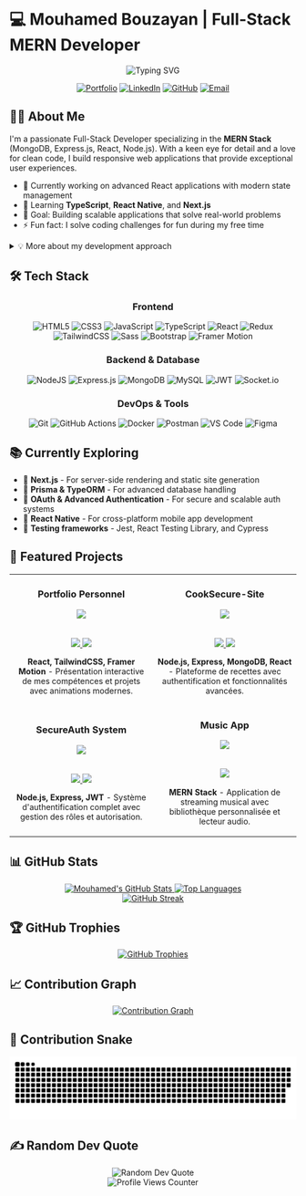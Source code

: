 # 💻 Mouhamed Bouzayan | Full-Stack MERN Developer

<div align="center">
  <img src="https://readme-typing-svg.herokuapp.com?font=Fira+Code&weight=600&size=28&duration=3000&pause=1000&color=4F46E5&center=true&vCenter=true&width=600&lines=Full-Stack+Web+Developer;MERN+Stack+Specialist;React+%26+Node.js+Enthusiast;Modern+UI+Craftsman;Problem+Solver" alt="Typing SVG" />
  
  [![Portfolio](https://img.shields.io/badge/Portfolio-%23000000.svg?style=for-the-badge&logo=firefox&logoColor=#FF7139)](https://portfoliomohamedbouzayan.netlify.app/)
  [![LinkedIn](https://img.shields.io/badge/LinkedIn-%230077B5.svg?style=for-the-badge&logo=linkedin&logoColor=white)](https://www.linkedin.com/in/mouhamed-bouzayan-9a7222344/)
  [![GitHub](https://img.shields.io/badge/GitHub-100000?style=for-the-badge&logo=github&logoColor=white)](https://github.com/MOUHAMEDBOUZAYAN)
  [![Email](https://img.shields.io/badge/Email-D14836?style=for-the-badge&logo=gmail&logoColor=white)](mailto:mohammedbouzi177@gmail.com)
</div>

## 👨‍💻 About Me

I'm a passionate Full-Stack Developer specializing in the **MERN Stack** (MongoDB, Express.js, React, Node.js). With a keen eye for detail and a love for clean code, I build responsive web applications that provide exceptional user experiences.

- 🔭 Currently working on advanced React applications with modern state management
- 🌱 Learning **TypeScript**, **React Native**, and **Next.js**
- 🎯 Goal: Building scalable applications that solve real-world problems
- ⚡ Fun fact: I solve coding challenges for fun during my free time

<details>
<summary>💡 More about my development approach</summary>
<br>

I believe in:
- **Clean, maintainable code** that follows best practices
- **User-centered design** with modern UI/UX principles
- **Performance optimization** for the best user experience
- **Continuous learning** to stay updated with modern technologies
- **Pragmatic approach** to solving complex problems
</details>

## 🛠️ Tech Stack

<div align="center">

  ### Frontend 
  ![HTML5](https://img.shields.io/badge/html5-%23E34F26.svg?style=for-the-badge&logo=html5&logoColor=white)
  ![CSS3](https://img.shields.io/badge/css3-%231572B6.svg?style=for-the-badge&logo=css3&logoColor=white)
  ![JavaScript](https://img.shields.io/badge/javascript-%23323330.svg?style=for-the-badge&logo=javascript&logoColor=%23F7DF1E)
  ![TypeScript](https://img.shields.io/badge/typescript-%23007ACC.svg?style=for-the-badge&logo=typescript&logoColor=white)
  ![React](https://img.shields.io/badge/react-%2320232a.svg?style=for-the-badge&logo=react&logoColor=%2361DAFB)
  ![Redux](https://img.shields.io/badge/redux-%23593d88.svg?style=for-the-badge&logo=redux&logoColor=white)
  ![TailwindCSS](https://img.shields.io/badge/tailwindcss-%2338B2AC.svg?style=for-the-badge&logo=tailwind-css&logoColor=white)
  ![Sass](https://img.shields.io/badge/Sass-%23CC6699.svg?style=for-the-badge&logo=sass&logoColor=white)
  ![Bootstrap](https://img.shields.io/badge/bootstrap-%238511FA.svg?style=for-the-badge&logo=bootstrap&logoColor=white)
  ![Framer Motion](https://img.shields.io/badge/Framer_Motion-black?style=for-the-badge&logo=framer&logoColor=blue)

  ### Backend & Database
  ![NodeJS](https://img.shields.io/badge/node.js-6DA55F?style=for-the-badge&logo=node.js&logoColor=white)
  ![Express.js](https://img.shields.io/badge/express.js-%23404d59.svg?style=for-the-badge&logo=express&logoColor=%2361DAFB)
  ![MongoDB](https://img.shields.io/badge/MongoDB-%234ea94b.svg?style=for-the-badge&logo=mongodb&logoColor=white)
  ![MySQL](https://img.shields.io/badge/mysql-%2300f.svg?style=for-the-badge&logo=mysql&logoColor=white)
  ![JWT](https://img.shields.io/badge/JWT-black?style=for-the-badge&logo=JSON%20web%20tokens&logoColor=white)
  ![Socket.io](https://img.shields.io/badge/Socket.io-black?style=for-the-badge&logo=socket.io&badgeColor=010101)

  ### DevOps & Tools
  ![Git](https://img.shields.io/badge/git-%23F05033.svg?style=for-the-badge&logo=git&logoColor=white)
  ![GitHub Actions](https://img.shields.io/badge/github%20actions-%232671E5.svg?style=for-the-badge&logo=githubactions&logoColor=white)
  ![Docker](https://img.shields.io/badge/docker-%230db7ed.svg?style=for-the-badge&logo=docker&logoColor=white)
  ![Postman](https://img.shields.io/badge/Postman-FF6C37?style=for-the-badge&logo=postman&logoColor=white)
  ![VS Code](https://img.shields.io/badge/VS%20Code-0078d7.svg?style=for-the-badge&logo=visual-studio-code&logoColor=white)
  ![Figma](https://img.shields.io/badge/figma-%23F24E1E.svg?style=for-the-badge&logo=figma&logoColor=white)
</div>

## 📚 Currently Exploring

- 🚀 **Next.js** - For server-side rendering and static site generation
- 🧱 **Prisma & TypeORM** - For advanced database handling
- 🔐 **OAuth & Advanced Authentication** - For secure and scalable auth systems
- 📱 **React Native** - For cross-platform mobile app development
- 🧪 **Testing frameworks** - Jest, React Testing Library, and Cypress

## 🧩 Featured Projects

<div align="center">
  <table>
    <tr>
      <td width="50%">
        <h3 align="center">Portfolio Personnel</h3>
        <div align="center">
          <a href="https://github.com/MOUHAMEDBOUZAYAN/MY-PORTFOLIO">
            <img src="https://github-readme-stats.vercel.app/api/pin/?username=MOUHAMEDBOUZAYAN&repo=MY-PORTFOLIO&theme=tokyonight&hide_border=true" />
          </a>
          <br>
          <br>
          <p>
            <a href="https://github.com/MOUHAMEDBOUZAYAN/MY-PORTFOLIO" target="_blank">
              <img src="https://img.shields.io/badge/Code-3F51B5?style=for-the-badge&logo=github&logoColor=white"/>
            </a>  
            <a href="https://portfoliomohamedbouzayan.netlify.app/" target="_blank">
              <img src="https://img.shields.io/badge/Live-00C7B7?style=for-the-badge&logo=netlify&logoColor=white"/>
            </a>
          </p>
          <p><strong>React, TailwindCSS, Framer Motion</strong> - Présentation interactive de mes compétences et projets avec animations modernes.</p>
        </div>  
      </td>
      <td width="50%">
        <h3 align="center">CookSecure-Site</h3>
        <div align="center">
          <a href="https://github.com/MOUHAMEDBOUZAYAN/CookSecure-Site">
            <img src="https://github-readme-stats.vercel.app/api/pin/?username=MOUHAMEDBOUZAYAN&repo=CookSecure-Site&theme=tokyonight&hide_border=true" />
          </a>
          <br>
          <br>
          <p>
            <a href="https://github.com/MOUHAMEDBOUZAYAN/CookSecure-Site" target="_blank">
              <img src="https://img.shields.io/badge/Code-3F51B5?style=for-the-badge&logo=github&logoColor=white"/>
            </a>
            <a href="https://cuisin-app.netlify.app/" target="_blank">
              <img src="https://img.shields.io/badge/Live-00C7B7?style=for-the-badge&logo=netlify&logoColor=white"/>
            </a>
          </p>
          <p><strong>Node.js, Express, MongoDB, React</strong> - Plateforme de recettes avec authentification et fonctionnalités avancées.</p>
        </div>
      </td>
    </tr>
    <tr>
      <td width="50%">
        <h3 align="center">SecureAuth System</h3>
        <div align="center">
          <a href="https://github.com/MOUHAMEDBOUZAYAN/Projet-API-D-authentification">
            <img src="https://github-readme-stats.vercel.app/api/pin/?username=MOUHAMEDBOUZAYAN&repo=Projet-API-D-authentification&theme=tokyonight&hide_border=true" />
          </a>
          <br>
          <br>
          <p>
            <a href="https://github.com/MOUHAMEDBOUZAYAN/Projet-API-D-authentification" target="_blank">
              <img src="https://img.shields.io/badge/Code-3F51B5?style=for-the-badge&logo=github&logoColor=white"/>
            </a>
            <a href="https://projet-api-securisee-dauthentificatio.netlify.app/" target="_blank">
              <img src="https://img.shields.io/badge/Live-00C7B7?style=for-the-badge&logo=netlify&logoColor=white"/>
            </a>
          </p>
          <p><strong>Node.js, Express, JWT</strong> - Système d'authentification complet avec gestion des rôles et autorisation.</p>
        </div>
      </td>
      <td width="50%">
        <h3 align="center">Music App</h3>
        <div align="center">
          <a href="https://github.com/MOUHAMEDBOUZAYAN/Music-App--Project-file-Rouge-">
            <img src="https://github-readme-stats.vercel.app/api/pin/?username=MOUHAMEDBOUZAYAN&repo=Music-App--Project-file-Rouge-&theme=tokyonight&hide_border=true" />
          </a>
          <br>
          <br>
          <p>
            <a href="https://github.com/MOUHAMEDBOUZAYAN/Music-App--Project-file-Rouge-" target="_blank">
              <img src="https://img.shields.io/badge/Code-3F51B5?style=for-the-badge&logo=github&logoColor=white"/>
            </a>
          </p>
          <p><strong>MERN Stack</strong> - Application de streaming musical avec bibliothèque personnalisée et lecteur audio.</p>
        </div>
      </td>
    </tr>
  </table>
</div>

## 📊 GitHub Stats

<div align="center">
  <a href="https://github.com/MOUHAMEDBOUZAYAN">
    <img src="https://github-readme-stats-sigma-five.vercel.app/api?username=MOUHAMEDBOUZAYAN&show_icons=true&theme=tokyonight&hide_border=true&count_private=true&include_all_commits=true" alt="Mouhamed's GitHub Stats" height="180em" />
  </a>
  <a href="https://github.com/MOUHAMEDBOUZAYAN">
    <img src="https://github-readme-stats-sigma-five.vercel.app/api/top-langs/?username=MOUHAMEDBOUZAYAN&layout=compact&theme=tokyonight&hide_border=true&langs_count=8" alt="Top Languages" height="180em" />
  </a>
</div>

<div align="center">
  <a href="https://github.com/MOUHAMEDBOUZAYAN">
    <img src="https://github-readme-streak-stats.herokuapp.com?user=MOUHAMEDBOUZAYAN&theme=tokyonight&hide_border=true" alt="GitHub Streak" />
  </a>
</div>

## 🏆 GitHub Trophies

<div align="center">
  <a href="https://github.com/MOUHAMEDBOUZAYAN">
    <img src="https://github-profile-trophy.vercel.app/?username=MOUHAMEDBOUZAYAN&theme=discord&column=7&no-frame=true&no-bg=true&margin-w=4" alt="GitHub Trophies" />
  </a>
</div>

## 📈 Contribution Graph

<div align="center">
  <a href="https://github.com/MOUHAMEDBOUZAYAN">
    <img src="https://github-readme-activity-graph.vercel.app/graph?username=MOUHAMEDBOUZAYAN&theme=tokyo-night&hide_border=true" alt="Contribution Graph" />
  </a>
</div>

## 🐍 Contribution Snake

![Snake animation](https://raw.githubusercontent.com/MOUHAMEDBOUZAYAN/MOUHAMEDBOUZAYAN/output/github-contribution-grid-snake.svg)

## ✍️ Random Dev Quote

<div align="center">
  <img src="https://quotes-github-readme.vercel.app/api?type=horizontal&theme=tokyonight" alt="Random Dev Quote" />
</div>

<div align="center">
  <img src="https://komarev.com/ghpvc/?username=MOUHAMEDBOUZAYAN&color=6A5ACD&style=for-the-badge&label=PROFILE+VIEWS" alt="Profile Views Counter" />
</div>

<!-- 
**MOUHAMEDBOUZAYAN/MOUHAMEDBOUZAYAN** is a ✨ _special_ ✨ repository because its `README.md` (this file) appears on your GitHub profile.
-->
